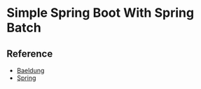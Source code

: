 # Simple Spring Boot With Spring Batch

## Reference
- [Baeldung](https://www.baeldung.com/spring-boot-spring-batch)
- [Spring](https://spring.io/projects/spring-batch)